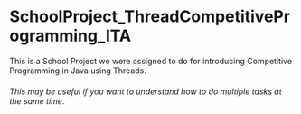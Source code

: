 # SchoolProject_ThreadCompetitiveProgramming_ITA

This is a School Project we were assigned to do for introducing Competitive Programming in Java using Threads.

###### This may be useful if you want to understand how to do multiple tasks at the same time.
